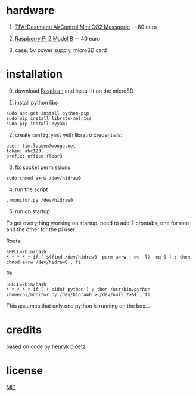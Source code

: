 # hardware

1) [TFA-Dostmann AirControl Mini CO2 Messgerät](http://www.amazon.de/dp/B00TH3OW4Q) -- 80 euro

2) [Raspberry PI 2 Model B](http://www.amazon.de/dp/B00T2U7R7I) -- 40 euro

3) case, 5v power supply, microSD card

# installation

0) download [Raspbian](https://www.raspberrypi.org/downloads/) and install it on the microSD

1) install python libs
```
sudo apt-get install python-pip
sudo pip install librato-metrics
sudo pip install pyyaml
```

2) create `config.yaml` with libratro credentials:
```
user: tim.lossen@wooga.net
token: abc123...
prefix: office.floor3
```

3) fix socket permissions
```
sudo chmod a+rw /dev/hidraw0
```

4) run the script
```
./monitor.py /dev/hidraw0
```

5) run on startup

To get everything working on startup, need to add 2 crontabs, one for root
and the other for the pi user:

Roots:

```
SHELL=/bin/bash
* * * * * if [ $(find /dev/hidraw0 -perm a=rw | wc -l) -eq 0 ] ; then chmod a+rw /dev/hidraw0 ; fi
```

Pi:

```
SHELL=/bin/bash
* * * * * if ( ! pidof python ) ; then /usr/bin/python /home/pi/monitor.py /dev/hidraw0 > /dev/null 2>&1 ; fi
```

This assumes that only one python is running on the box...

# credits

based on code by [henryk ploetz](https://hackaday.io/project/5301-reverse-engineering-a-low-cost-usb-co-monitor/log/17909-all-your-base-are-belong-to-us)

# license

[MIT](http://opensource.org/licenses/MIT)
